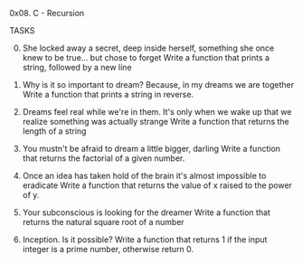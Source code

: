 0x08. C - Recursion

TASKS

0. She locked away a secret, deep inside herself, something she once knew to be true... but chose to forget
Write a function that prints a string, followed by a new line

1. Why is it so important to dream? Because, in my dreams we are together
Write a function that prints a string in reverse.

2. Dreams feel real while we're in them. It's only when we wake up that we realize something was actually strange
Write a function that returns the length of a string

3. You mustn't be afraid to dream a little bigger, darling
Write a function that returns the factorial of a given number.

4. Once an idea has taken hold of the brain it's almost impossible to eradicate
Write a function that returns the value of x raised to the power of y.

5. Your subconscious is looking for the dreamer
Write a function that returns the natural square root of a number

6. Inception. Is it possible?
Write a function that returns 1 if the input integer is a prime number, otherwise return 0.


